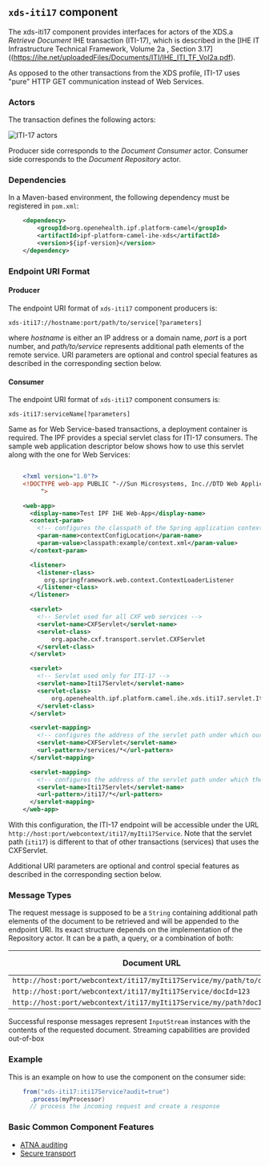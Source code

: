 
## `xds-iti17` component

The xds-iti17 component provides interfaces for actors of the XDS.a *Retrieve Document* IHE transaction (ITI-17),
which is described in the [IHE IT Infrastructure Technical Framework, Volume 2a , Section 3.17]((https://ihe.net/uploadedFiles/Documents/ITI/IHE_ITI_TF_Vol2a.pdf).

As opposed to the other transactions from the XDS profile, ITI-17 uses "pure" HTTP GET communication instead of Web Services.

### Actors

The transaction defines the following actors:

![ITI-17 actors](images/iti17.png)

Producer side corresponds to the *Document Consumer* actor.
Consumer side corresponds to the *Document Repository* actor.

### Dependencies

In a Maven-based environment, the following dependency must be registered in `pom.xml`:

```xml
    <dependency>
        <groupId>org.openehealth.ipf.platform-camel</groupId>
        <artifactId>ipf-platform-camel-ihe-xds</artifactId>
        <version>${ipf-version}</version>
    </dependency>
```

### Endpoint URI Format

#### Producer

The endpoint URI format of `xds-iti17` component producers is:

```
xds-iti17://hostname:port/path/to/service[?parameters]
```

where *hostname* is either an IP address or a domain name, *port* is a port number, and *path/to/service*
represents additional path elements of the remote service.
URI parameters are optional and control special features as described in the corresponding section below.

#### Consumer

The endpoint URI format of `xds-iti17` component consumers is:

```
xds-iti17:serviceName[?parameters]
```

Same as for Web Service-based transactions, a deployment container is required. The IPF provides a special servlet class
for ITI-17 consumers. The sample web application descriptor below shows how to use this servlet along with the one for Web Services:

```xml

    <?xml version="1.0"?>
    <!DOCTYPE web-app PUBLIC "-//Sun Microsystems, Inc.//DTD Web Application 2.3//EN"
         ">

    <web-app>
      <display-name>Test IPF IHE Web-App</display-name>
      <context-param>
        <!-- configures the classpath of the Spring application context -->
        <param-name>contextConfigLocation</param-name>
        <param-value>classpath:example/context.xml</param-value>
      </context-param>

      <listener>
        <listener-class>
          org.springframework.web.context.ContextLoaderListener
        </listener-class>
      </listener>

      <servlet>
        <!-- Servlet used for all CXF web services -->
        <servlet-name>CXFServlet</servlet-name>
        <servlet-class>
            org.apache.cxf.transport.servlet.CXFServlet
        </servlet-class>
      </servlet>

      <servlet>
        <!-- Servlet used only for ITI-17 -->
        <servlet-name>Iti17Servlet</servlet-name>
        <servlet-class>
            org.openehealth.ipf.platform.camel.ihe.xds.iti17.servlet.Iti17Servlet
        </servlet-class>
      </servlet>

      <servlet-mapping>
        <!-- configures the address of the servlet path under which our web services are published -->
        <servlet-name>CXFServlet</servlet-name>
        <url-pattern>/services/*</url-pattern>
      </servlet-mapping>

      <servlet-mapping>
        <!-- configures the address of the servlet path under which the ITI-17 transaction is published -->
        <servlet-name>Iti17Servlet</servlet-name>
        <url-pattern>/iti17/*</url-pattern>
      </servlet-mapping>
    </web-app>

```

With this configuration, the ITI-17 endpoint will be accessible under the URL `http://host:port/webcontext/iti17/myIti17Service`.
Note that the servlet path (`iti17`) is different to that of other transactions (services) that uses the CXFServlet.

Additional URI parameters are optional and control special features as described in the corresponding section below.


### Message Types

The request message is supposed to be a `String` containing additional path elements of the document to be retrieved and
will be appended to the endpoint URI. Its exact structure depends on the implementation of the Repository actor.
It can be a path, a query, or a combination of both:

| Document URL                                                           | ITI-17 input message body
|------------------------------------------------------------------------|----------------------------
| `http://host:port/webcontext/iti17/myIti17Service/my/path/to/document` | `/my/path/to/document`
| `http://host:port/webcontext/iti17/myIti17Service/docId=123`           | `?docId=123`
| `http://host:port/webcontext/iti17/myIti17Service/my/path?docId=321`   | `/my/path?docId=321`

Successful response messages represent `InputStream` instances with the contents of the requested document.
Streaming capabilities are provided out-of-box


### Example

This is an example on how to use the component on the consumer side:

```java
    from("xds-iti17:iti17Service?audit=true")
      .process(myProcessor)
      // process the incoming request and create a response
```


### Basic Common Component Features

* [ATNA auditing]
* [Secure transport]


[ATNA auditing]: ../ipf-platform-camel-ihe/atna.html
[Secure Transport]: ../ipf-platform-camel-ihe-ws/secureTransport.html

